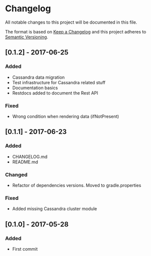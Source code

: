 # Changelog
All notable changes to this project will be documented in this file.

The format is based on [Keep a Changelog](http://keepachangelog.com/en/1.0.0/)
and this project adheres to [Semantic Versioning](http://semver.org/spec/v2.0.0.html).

## [0.1.2] - 2017-06-25
### Added
- Cassandra data migration
- Test infrastructure for Cassandra related stuff
- Documentation basics
- Restdocs added to document the Rest API

### Fixed
- Wrong condition when rendering data (ifNotPresent)

## [0.1.1] - 2017-06-23
### Added
- CHANGELOG.md
- README.md

### Changed
- Refactor of dependencies versions. Moved to gradle.properties

### Fixed
- Added missing Cassandra cluster module

## [0.1.0] - 2017-05-28
### Added
- First commit
